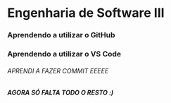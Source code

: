 # Engenharia de Software III
### Aprendendo a utilizar o GitHub
### Aprendendo a utilizar o VS Code
###### APRENDI A FAZER COMMIT EEEEE
###### **AGORA SÓ FALTA TODO O RESTO :)** 